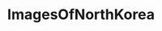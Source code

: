 ---
title: ImagesOfNorthKorea
crosslinks:
- pics
- PoliticalHumor
- NorthKoreaPics
- imagesofnetwork
- AdviceAnimals
- reactiongifs
- funny
- gifs
- mildlyinteresting
- memes
- CringeAnarchy
- MilitaryPorn
- livven
- MemeEconomy
- gaming
- PrequelMemes
- Ice_Poseidon
- worldpoliticalhumour
- circlejerk
- travel
---